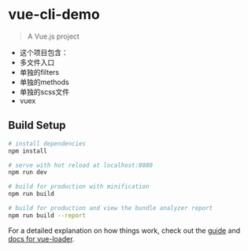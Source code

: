 # vue-cli-demo

> A Vue.js project

- 这个项目包含：
- 多文件入口
- 单独的filters
- 单独的methods
- 单独的scss文件
- vuex


## Build Setup

``` bash
# install dependencies
npm install

# serve with hot reload at localhost:8080
npm run dev

# build for production with minification
npm run build

# build for production and view the bundle analyzer report
npm run build --report
```

For a detailed explanation on how things work, check out the [guide](http://vuejs-templates.github.io/webpack/) and [docs for vue-loader](http://vuejs.github.io/vue-loader).
